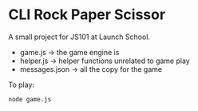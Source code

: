 # CLI Rock Paper Scissor

A small project for JS101 at Launch School.
- game.js -> the game engine is
- helper.js -> helper functions unrelated to game play
- messages.json -> all the copy for the game 

To play:

    node game.js 
